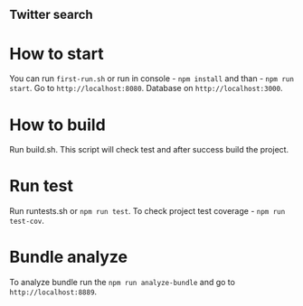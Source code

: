 
Twitter search
--------------

How to start
============

You can run `first-run.sh` or run in console - `npm install`
and than - `npm run start`. Go to `http://localhost:8080`.
Database on `http://localhost:3000`.

How to build
============

Run build.sh. This script will check test and after success
build the project.

Run test
========

Run runtests.sh or `npm run test`.
To check project test coverage - `npm run test-cov`.

Bundle analyze
==============

To analyze bundle run the `npm run analyze-bundle`
and go to `http://localhost:8889`.
